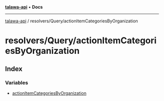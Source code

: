 [**talawa-api**](../../../README.md) • **Docs**

***

[talawa-api](../../../modules.md) / resolvers/Query/actionItemCategoriesByOrganization

# resolvers/Query/actionItemCategoriesByOrganization

## Index

### Variables

- [actionItemCategoriesByOrganization](variables/actionItemCategoriesByOrganization.md)
